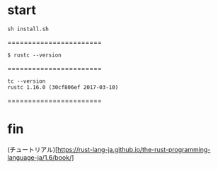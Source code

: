 # start
```
sh install.sh
```
=======================
```
$ rustc --version
```
=======================
```
tc --version
rustc 1.16.0 (30cf806ef 2017-03-10)
```
=======================
# fin
(チュートリアル)[https://rust-lang-ja.github.io/the-rust-programming-language-ja/1.6/book/]

